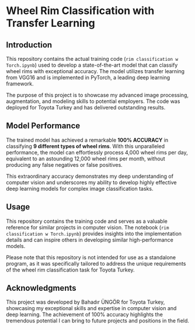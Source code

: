 # Wheel Rim Classification with Transfer Learning

## Introduction
This repository contains the actual training code (`rim classification w Torch.ipynb`) used to develop a state-of-the-art model that can classify wheel rims with exceptional accuracy. The model utilizes transfer learning from VGG16 and is implemented in PyTorch, a leading deep learning framework.

The purpose of this project is to showcase my advanced image processing, augmentation, and modeling skills to potential employers. The code was deployed for Toyota Turkey and has delivered outstanding results.

## Model Performance
The trained model has achieved a remarkable **100% ACCURACY** in classifying **9 different types of wheel rims**. With this unparalleled performance, the model can effortlessly process 4,000 wheel rims per day, equivalent to an astounding 12,000 wheel rims per month, without producing any false negatives or false positives.

This extraordinary accuracy demonstrates my deep understanding of computer vision and underscores my ability to develop highly effective deep learning models for complex image classification tasks.

## Usage
This repository contains the training code and serves as a valuable reference for similar projects in computer vision. The notebook (`rim classification w Torch.ipynb`) provides insights into the implementation details and can inspire others in developing similar high-performance models.

Please note that this repository is not intended for use as a standalone program, as it was specifically tailored to address the unique requirements of the wheel rim classification task for Toyota Turkey.

## Acknowledgments
This project was developed by Bahadır ÜNGÖR for Toyota Turkey, showcasing my exceptional skills and expertise in computer vision and deep learning. The achievement of 100% accuracy highlights the tremendous potential I can bring to future projects and positions in the field.

